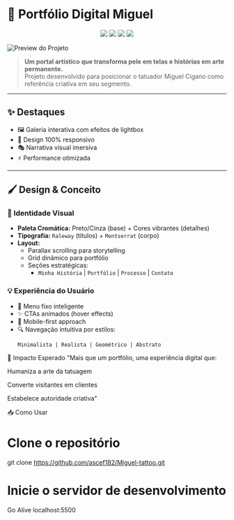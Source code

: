 # 🎨 Portfólio Digital Miguel 

<div align="center">
  <img src="https://img.shields.io/badge/HTML5-E34F26?style=for-the-badge&logo=html5&logoColor=white">
  <img src="https://img.shields.io/badge/CSS3-1572B6?style=for-the-badge&logo=css3&logoColor=white">
  <img src="https://img.shields.io/badge/JavaScript-F7DF1E?style=for-the-badge&logo=javascript&logoColor=black">
  <img src="https://img.shields.io/badge/Bootstrap-7952B3?style=for-the-badge&logo=bootstrap&logoColor=white">
</div>

![Preview do Projeto](link-para-imagem-de-destaque.gif)

> **Um portal artístico que transforma pele em telas e histórias em arte permanente.**  
> Projeto desenvolvido para posicionar o tatuador Miguel Cigano como referência criativa em seu segmento.

---

## ✨ Destaques
- 🖼️ Galeria interativa com efeitos de lightbox  
- 📱 Design 100% responsivo  
- 🎭 Narrativa visual imersiva  
- ⚡ Performance otimizada  

---

## 🖌️ Design & Conceito

### 🎨 Identidade Visual
- **Paleta Cromática:** Preto/Cinza (base) + Cores vibrantes (detalhes)
- **Tipografia:** `Raleway` (títulos) + `Montserrat` (corpo)
- **Layout:**
  - Parallax scrolling para storytelling
  - Grid dinâmico para portfólio
  - Seções estratégicas:
    - `Minha História` | `Portfólio` | `Processo` | `Contato`

### 💡 Experiência do Usuário
- 🧭 Menu fixo inteligente
- ✨ CTAs animados (hover effects)
- 📲 Mobile-first approach
- 🔍 Navegação intuitiva por estilos:
  ```plaintext
  Minimalista | Realista | Geométrico | Abstrato
🌟 Impacto Esperado
"Mais que um portfólio, uma experiência digital que:

Humaniza a arte da tatuagem

Converte visitantes em clientes

Estabelece autoridade criativa"

📥 Como Usar

# Clone o repositório
git clone https://github.com/ascef182/Miguel-tattoo.git


# Inicie o servidor de desenvolvimento
Go Alive
localhost:5500
